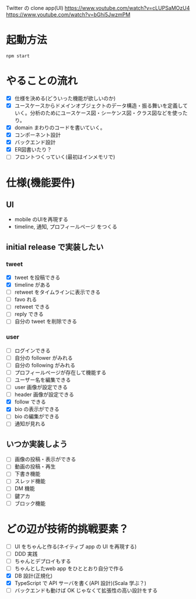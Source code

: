Twitter の clone app(UI)
https://www.youtube.com/watch?v=cLUPSaMOzU4
https://www.youtube.com/watch?v=bGhi5JwzmPM

# 起動方法
```
npm start
```

# やることの流れ

- [x]  仕様を決める(どういった機能が欲しいのか)
- [x]  ユースケースからドメインオブジェクトのデータ構造・振る舞いを定義していく。分析のためにユースケース図・シーケンス図・クラス図などを使ったり。
- [x]  domain まわりのコードを書いていく。
- [x]  コンポーネント設計
- [x]  バックエンド設計
- [x]  ER図書いたり？
- [ ]  フロントつくっていく(最初はインメモリで)

# 仕様(機能要件)

## UI

- mobile のUIを再現する
- timeline, 通知, プロフィールページ をつくる

## initial release で実装したい

### tweet

- [x] tweet を投稿できる
- [x] timeline がある
- [ ] retweet をタイムラインに表示できる
- [ ] favo れる
- [ ] retweet できる
- [ ] reply できる
- [ ] 自分の tweet を削除できる

### user

- [ ] ログインできる
- [ ] 自分の follower がみれる
- [ ] 自分の following がみれる
- [ ] プロフィールページが存在して機能する
- [ ] ユーザー名を編集できる
- [ ] user 画像が設定できる
- [ ] header 画像が設定できる
- [x] follow できる
- [x] bio の表示ができる
- [ ] bio の編集ができる
- [ ] 通知が見れる

## いつか実装しよう

- [ ] 画像の投稿・表示ができる
- [ ] 動画の投稿・再生
- [ ] 下書き機能
- [ ] スレッド機能
- [ ] DM 機能
- [ ] 鍵アカ
- [ ] ブロック機能

# どの辺が技術的挑戦要素？

- [ ] UI をちゃんと作る(ネイティブ app の UI を再現する)
- [ ] DDD 実践
- [ ] ちゃんとデプロイもする
- [ ] ちゃんとしたweb app をひととおり自分で作る
- [x] DB 設計(正規化)
- [x] TypeScript で API サーバを書く(API 設計)(Scala 学ぶ？)
- [ ] バックエンドも動けば OK じゃなくて拡張性の高い設計をする
